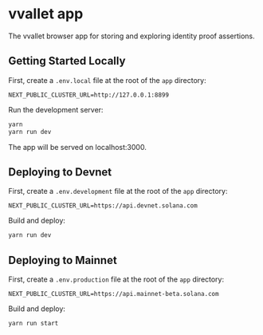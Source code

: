 # vvallet app

The vvallet browser app for storing and exploring identity proof assertions.

## Getting Started Locally

First, create a `.env.local` file at the root of the `app` directory:

```
NEXT_PUBLIC_CLUSTER_URL=http://127.0.0.1:8899
```

Run the development server:

```bash
yarn
yarn run dev
```

The app will be served on localhost:3000.

## Deploying to Devnet

First, create a `.env.development` file at the root of the `app` directory:

```
NEXT_PUBLIC_CLUSTER_URL=https://api.devnet.solana.com
```

Build and deploy:

```bash
yarn run dev
```

## Deploying to Mainnet

First, create a `.env.production` file at the root of the `app` directory:

```
NEXT_PUBLIC_CLUSTER_URL=https://api.mainnet-beta.solana.com
```

Build and deploy:

```bash
yarn run start
```
